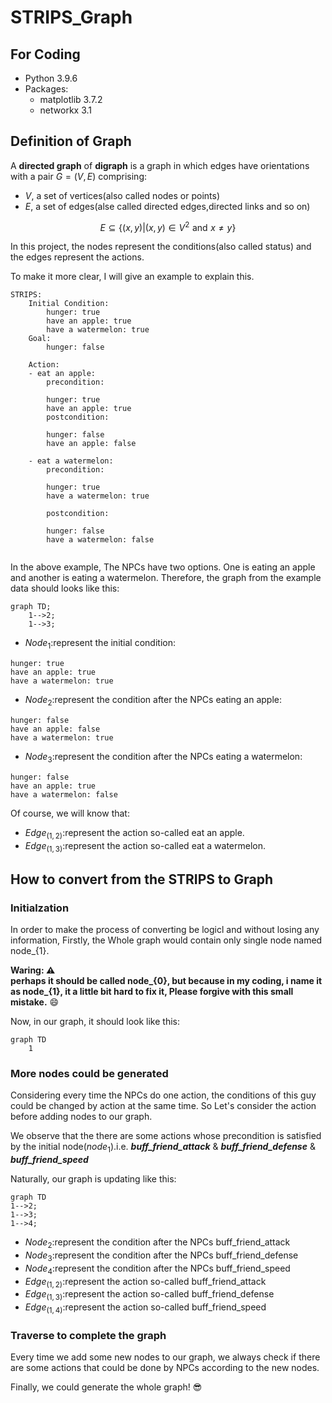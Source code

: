 # STRIPS_Graph


## For Coding
* Python 3.9.6
* Packages:
    * matplotlib 3.7.2
    * networkx 3.1


## Definition of Graph
A **directed graph** of **digraph** is a graph in which edges have orientations with a pair $G=(V,E)$ comprising:  
* $V$, a set of vertices(also called nodes or points)  
* *E*, a set of edges(alse called directed edges,directed links and so on)  

$$
E\subseteq\{(x,y)|(x,y)\in V^{2}\,\,\text{and}\,\,x\ne y\}
$$

In this project, the nodes represent the conditions(also called status) and the edges represent the actions.   

To make it more clear, I will give an example to explain this.  

```yaml=
STRIPS:
    Initial Condition:
        hunger: true
        have an apple: true
        have a watermelon: true
    Goal: 
        hunger: false
    
    Action:
    - eat an apple:
        precondition:
        
        hunger: true
        have an apple: true
        postcondition:
        
        hunger: false
        have an apple: false
        
    - eat a watermelon:
        precondition:
        
        hunger: true
        have a watermelon: true
        
        postcondition:
        
        hunger: false
        have a watermelon: false
        
```

In the above example, The NPCs have two options. One is eating an apple and another is eating a watermelon. Therefore, the graph from the example data should looks like this:  

```mermaid
graph TD;
    1-->2;
    1-->3;
```
- $Node_{1}$:represent the initial condition:
```yaml=
hunger: true
have an apple: true
have a watermelon: true
```
- $Node_{2}$:represent the condition after the NPCs eating an apple:
```yaml=
hunger: false
have an apple: false
have a watermelon: true
```
- $Node_{3}$:represent the condition after the NPCs eating a watermelon:
```yaml=
hunger: false
have an apple: true
have a watermelon: false
```

Of course, we will know that:
- $Edge_{(1,2)}$:represent the action so-called eat an apple.
- $Edge_{(1,3)}$:represent the action so-called eat a watermelon.

## How to convert from the STRIPS to Graph


### Initialzation

In order to make the process of converting be logicl and without losing any information, Firstly, the Whole graph would contain only single node named node_{1}.  

**Waring: :warning:   
perhaps it should be called node_{0}, but because in my coding, i name it as node_{1}, it a little bit hard to fix it, Please forgive with this small mistake.** :smile: 

Now, in our graph, it should look like this:
```mermaid
graph TD
    1
```
### More nodes could be generated

Considering every time the NPCs do one action, the conditions of this guy could be changed by action at the same time. So Let's consider the action before adding nodes to our graph.

We observe that the there are some actions whose precondition is satisfied by the initial node($node_{1}$).i.e. ***buff_friend_attack*** & ***buff_friend_defense*** & ***buff_friend_speed***  

Naturally, our graph is updating like this:

```mermaid
graph TD
1-->2;
1-->3;
1-->4;
```
- $Node_{2}$:represent the condition after the NPCs buff_friend_attack
- $Node_{3}$:represent the condition after the NPCs buff_friend_defense
- $Node_{4}$:represent the condition after the NPCs buff_friend_speed
- $Edge_{(1,2)}$:represent the action so-called buff_friend_attack
- $Edge_{(1,3)}$:represent the action so-called buff_friend_defense
- $Edge_{(1,4)}$:represent the action so-called buff_friend_speed

### Traverse to complete the graph

Every time we add some new nodes to our graph, we always check if there are some actions that could be done by NPCs according to the new nodes.

Finally, we could generate the whole graph! :sunglasses: 















